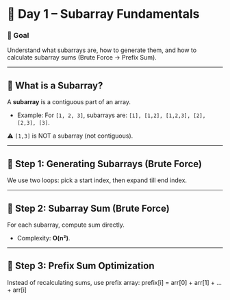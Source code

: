 # 📅 Day 1 – Subarray Fundamentals

### 🎯 Goal
Understand what subarrays are, how to generate them, and how to calculate subarray sums (Brute Force → Prefix Sum).

---

## 🔹 What is a Subarray?
A **subarray** is a contiguous part of an array.  
- Example: For `[1, 2, 3]`, subarrays are:
  `[1], [1,2], [1,2,3], [2], [2,3], [3]`.

⚠️ `[1,3]` is NOT a subarray (not contiguous).

---

## 🔹 Step 1: Generating Subarrays (Brute Force)
We use two loops: pick a start index, then expand till end index.

---

## 🔹 Step 2: Subarray Sum (Brute Force)
For each subarray, compute sum directly.  
- Complexity: **O(n²)**.

---

## 🔹 Step 3: Prefix Sum Optimization
Instead of recalculating sums, use prefix array:
prefix[i] = arr[0] + arr[1] + … + arr[i]